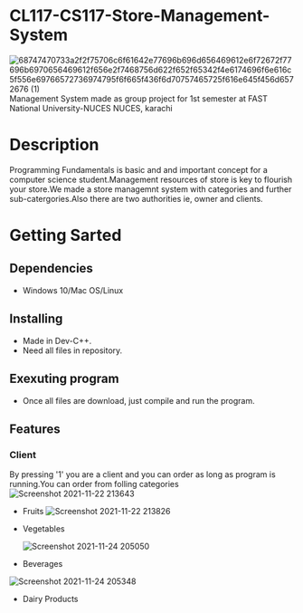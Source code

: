 # CL117-CS117-Store-Management-System 
![68747470733a2f2f75706c6f61642e77696b696d656469612e6f72672f77696b6970656469612f656e2f7468756d622f652f65342f4e6174696f6e616c5f556e69766572736974795f6f665f436f6d70757465725f616e645f456d6572676 (1)](https://user-images.githubusercontent.com/84980384/142883094-f0749c11-8373-4c7a-9e07-b94648ab14b5.png)\
                 Management System made as group project for 1st semester at FAST National University-NUCES NUCES, karachi
# Description
Programming Fundamentals is basic and and important concept for a computer science student.Management resources of store is key to flourish your store.We made a store managemnt system with categories and further sub-catergories.Also there are two authorities ie, owner and clients.
# Getting Sarted
## Dependencies ##
* Windows 10/Mac OS/Linux
## Installing ##
* Made in Dev-C++.
* Need all files in repository.
## Exexuting program ##
* Once all files are download, just compile and run the program.
## Features ##
### Client ###
By pressing '1' you are a client and you can order as long as program is running.You can order from folling categories
![Screenshot 2021-11-22 213643](https://user-images.githubusercontent.com/84980384/142900007-f26d170d-6631-4963-ad10-cba7a01cabc2.png)
* Fruits
 ![Screenshot 2021-11-22 213826](https://user-images.githubusercontent.com/84980384/142900397-3a20e127-2f1e-4ead-8519-95dfca8ba0f5.png)
* Vegetables

  ![Screenshot 2021-11-24 205050](https://user-images.githubusercontent.com/84980384/143271066-e65bda26-c372-4073-abe3-148beaf79585.png)
* Beverages

![Screenshot 2021-11-24 205348](https://user-images.githubusercontent.com/84980384/143271545-285a590f-d73b-4184-9b06-215aebc810f3.png)

* Dairy Products

